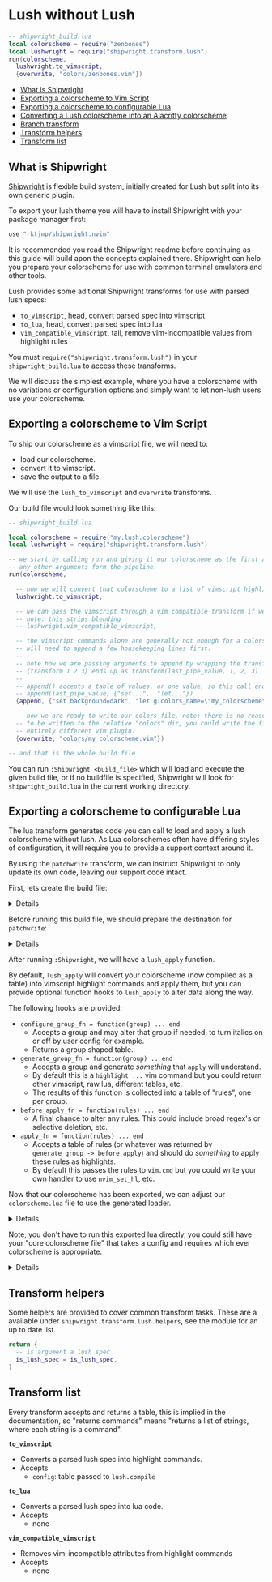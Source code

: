 Lush without Lush
=================

```lua
-- shipwright_build.lua
local colorscheme = require("zenbones")
local lushwright = require("shipwright.transform.lush")
run(colorscheme,
  lushwright.to_vimscript,
  {overwrite, "colors/zenbones.vim"})
```

- [What is Shipwright](#what-is-shipwright)
- [Exporting a colorscheme to Vim Script](#exporting-a-colorscheme-to-vim-script)
- [Exporting a colorscheme to configurable Lua](#exporting-a-colorscheme-to-configurable-lua)
- [Converting a Lush colorscheme into an Alacritty colorscheme](#converting-a-lush-colorscheme-into-an-alacritty-colorscheme)
- [Branch transform](#branch-transform)
- [Transform helpers](#transform-helpers)
- [Transform list](#transform-list)

## What is Shipwright

[Shipwright](https://github.com/rktjmp/shipwright.nvim) is flexible build
system, initially created for Lush but split into its own generic plugin.

To export your lush theme you will have to install Shipwright with your package
manager first:

```lua
use "rktjmp/shipwright.nvim"
```

It is recommended you read the Shipwright readme before continuing as this
guide will build apon the concepts explained there. Shipwright can help you
prepare your colorscheme for use with common terminal emulators and other
tools.

Lush provides some aditional Shipwright transforms for use with parsed lush
specs:

- `to_vimscript`, head, convert parsed spec into vimscript
- `to_lua`, head, convert parsed spec into lua
- `vim_compatible_vimscript`, tail, remove vim-incompatible values from highlight rules

You must `require("shipwright.transform.lush")` in your `shipwright_build.lua`
to access these transforms.

We will discuss the simplest example, where you have a colorscheme with no
variations or configuration options and simply want to let non-lush users use
your colorscheme.

## Exporting a colorscheme to Vim Script

To ship our colorscheme as a vimscript file, we will need to:

- load our colorscheme.
- convert it to vimscript.
- save the output to a file.

We will use the `lush_to_vimscript` and `overwrite` transforms.

Our build file would look something like this:

```lua
-- shipwright_build.lua

local colorscheme = require("my.lush.colorscheme")
local lushwright = require("shipwright.transform.lush")

-- we start by calling run and giving it our colorscheme as the first argument.
-- any other arguments form the pipeline.
run(colorscheme,

  -- now we will convert that colorscheme to a list of vimscript highlight commands
  lushwright.to_vimscript,

  -- we can pass the vimscript through a vim compatible transform if we want.
  -- note: this strips blending
  -- lushwright.vim_compatible_vimscript,

  -- the vimscript commands alone are generally not enough for a colorscheme, we
  -- will need to append a few housekeeping lines first.
  --
  -- note how we are passing arguments to append by wrapping the transform in a table.
  -- {transform 1 2 3} ends up as transform(last_pipe_value, 1, 2, 3)
  --
  -- append() accepts a table of values, or one value, so this call ends up being:
  -- append(last_pipe_value, {"set...",  "let..."})
  {append, {"set background=dark", "let g:colors_name=\"my_colorscheme\""}},

  -- now we are ready to write our colors file. note: there is no reason this has
  -- to be written to the relative "colors" dir, you could write the file to an
  -- entirely different vim plugin.
  {overwrite, "colors/my_colorscheme.vim"})

-- and that is the whole build file
```

You can run `:Shipwright <build_file>` which will load and execute the given
build file, or if no buildfile is specified, Shipwright will look for
`shipwright_build.lua` in the current working directory.

Exporting a colorscheme to configurable Lua
-------------------------------------------

The lua transform generates code you can call to load and apply a lush
colorscheme without lush. As Lua colorschemes often have differing styles of
configuration, it will require you to provide a support context around it.

By using the `patchwrite` transform, we can instruct Shipwright to only update
its own code, leaving our support code intact.

First, lets create the build file:

<details>

```lua
-- shipwright_build.lua

local lushwright = require("shipwright.transform.lush")
run(require("colorscheme"),
  -- generate lua code
  lushwright.to_lua,
  -- write the lua code into our destination.
  -- you must specify open and close markers yourself to account
  -- for differing comment styles, patchwrite isn't limited to lua files.
  {patchwrite, "colors/colorscheme.lua", "-- PATCH_OPEN", "-- PATCH_CLOSE"})
```

</details>

Before running this build file, we should prepare the destination for
`patchwrite`:

<details>

```lua
-- colors/colorscheme.lua

-- content here will not be touched

-- PATCH_OPEN

-- PATCH_CLOSE

-- content here will not be touched
```

</details>

After running `:Shipwright`, we will have a `lush_apply` function.

By default, `lush_apply` will convert your colorscheme (now compiled as a
table) into vimscript highlight commands and apply them, but you can provide
optional function hooks to `lush_apply` to alter data along the way.

The following hooks are provided:

- `configure_group_fn = function(group) ... end`
  - Accepts a group and may alter that group if needed, to turn italics on or
    off by user config for example.
  - Returns a group shaped table.
- `generate_group_fn = function(group) .. end`
  - Accepts a group and generate *something* that `apply` will understand.
  - By default this is a `highlight ...` vim command but you could return other
    vimscript, raw lua, different tables, etc.
  - The results of this function is collected into a table of "rules", one per
    group.
- `before_apply_fn = function(rules) ... end`
  - A final chance to alter any rules. This could include broad regex's or
    selective deletion, etc.
- `apply_fn = function(rules) ... end`
  - Accepts a table of rules (or whatever was returned by `generate_group ->
    before_apply`) and should do *something* to apply these rules as
    highlights.
  - By default this passes the rules to `vim.cmd` but you could write your own
    handler to use `nvim_set_hl`, etc.

Now that our colorscheme has been exported, we can adjust our `colorscheme.lua`
file to use the generated loader.

<details>

```lua
-- colors/colorscheme.lua

-- PATCH_OPEN
-- Generated by lush builder on Mon Nov  1 22:20:06 2021
--
-- You can configure how this build function operates by passing in optional
-- function handlers via the options table.
--
-- See each default handler below for guidance on writing your own.
--
-- {
--   apply_fn = function(rules) ... end,
--   before_apply_fn = function(rules) ... end,
--   generate_group_fn = function(group) .. end,
--   configure_group_fn = function(group) ... end,
-- }
--
local lush_groups = { ... }
local lush_apply = function(groups, opts)
-- code redacted for brevity
end
-- PATCH_CLOSE

-- imagine we want to provide some optional adjustments to groups
local overrides = {
  Comment = {italic = false}
}

local setup = function(config)
  if config.italic_comments then
    overrides["Comment"]["italic"] = true
  end

  local my_configure_group = function(group)
    if overrides[group.name] then
      if overrides[group.name]["italic"] then
        -- apply configured override
        group.gui = "italic"
      end
    end

    -- return maybe adjusted group
    return group
  end

  -- run lush loader with our custom configure function to
  -- adjust the groups per user config.
  lush_apply(lush_groups, {
    configure_group_fn = my_configure_group
  })
end

return {
  setup = setup
}
```

</details>

Note, you don't have to run this exported lua directly, you could still have
your "core colorscheme file" that takes a config and requires which ever
colorscheme is appropriate.

<details>

```lua

return {
  setup = function(config)
    if config.light then
      require("colorscheme.lush_export.light").apply()
    else
       -- ... etc etc
    end
  end
}
```

</details>

Transform helpers
-----------------

Some helpers are provided to cover common transform tasks. These are a
available under `shipwright.transform.lush.helpers`, see the module for an up
to date list.

```lua
return {
  -- is argument a lush spec
  is_lush_spec = is_lush_spec,
}
```

Transform list
--------------

Every transform accepts and returns a table, this is implied in the
documentation, so "returns commands" means "returns a list of strings, where
each string is a command".

**`to_vimscript`**

- Converts a parsed lush spec into highlight commands.
- Accepts
  - `config`: table passed to `lush.compile`

**`to_lua`**

- Converts a parsed lush spec into lua code.
- Accepts
  - none

**`vim_compatible_vimscript`**

- Removes vim-incompatible attributes from highlight commands
- Accepts
  - none
